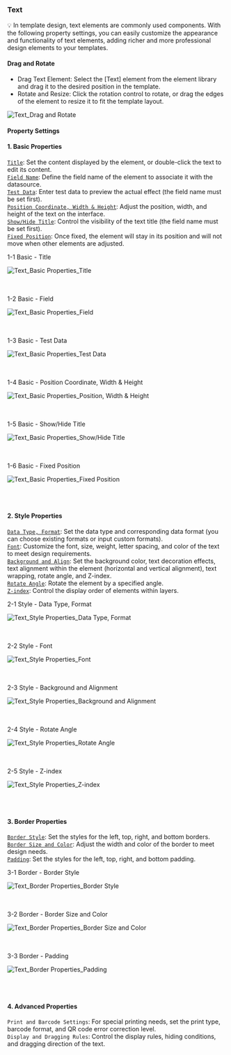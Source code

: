 <h5 id="start"></h5>

### Text

<aside>
💡 In template design, text elements are commonly used components. With the following property settings, you can easily customize the appearance and functionality of text elements, adding richer and more professional design elements to your templates.
</aside>

<h4 id="text-drag-rotate">
Drag and Rotate
</h4>

- Drag Text Element: Select the [Text] element from the element library and drag it to the desired position in the template.
- Rotate and Resize: Click the rotation control to rotate, or drag the edges of the element to resize it to fit the template layout.

![Text_Drag and Rotate](../_images/zh-cn/文本_拖拽与旋转.gif)

#### Property Settings

#### 1. Basic Properties
[`Title`](#text-title): Set the content displayed by the element, or double-click the text to edit its content.<br/>
[`Field Name`](#text-field): Define the field name of the element to associate it with the datasource.<br/>
[`Test Data`](#text-test-data): Enter test data to preview the actual effect (the field name must be set first).<br/>
[`Position Coordinate, Width & Height`](#text-position-width-height): Adjust the position, width, and height of the text on the interface.<br/>
[`Show/Hide Title`](#text-show-title): Control the visibility of the text title (the field name must be set first).<br/>
[`Fixed Position`](#text-position-width-height-fixed): Once fixed, the element will stay in its position and will not move when other elements are adjusted.<br/>

<div id="text-title">
<div style="display: flex;justify-content: left;"><span>1-1 Basic - Title</span></div>

![Text_Basic Properties_Title](../_images/zh-cn/文本_基础属性_标题.gif)
</div>
<br/><br/>

<div id="text-field">
<div style="display: flex;justify-content: left;"><span>1-2 Basic - Field</span></div>

![Text_Basic Properties_Field](../_images/zh-cn/文本_基础属性_字段名.gif)
</div>
<br/><br/>

<div id="text-test-data">
<div style="display: flex;justify-content: left;"><span>1-3 Basic - Test Data</span></div>

![Text_Basic Properties_Test Data](../_images/zh-cn/文本_基础属性_测试数据.gif)
</div>
<br/><br/>

<div id="text-position-width-height">
<div style="display: flex;justify-content: left;"><span>1-4 Basic - Position Coordinate, Width & Height</span></div>

![Text_Basic Properties_Position, Width & Height](../_images/zh-cn/文本_基础属性_位置坐标、宽高大小.gif)
</div>
<br/><br/>

<div id="text-show-title">
<div style="display: flex;justify-content: left;"><span>1-5 Basic - Show/Hide Title</span></div>

![Text_Basic Properties_Show/Hide Title](../_images/zh-cn/文本_基础属性_标题显示隐藏.gif)
</div>
<br/><br/>

<div id="text-position-width-height-fixed">
<div style="display: flex;justify-content: left;"><span>1-6 Basic - Fixed Position</span></div>

![Text_Basic Properties_Fixed Position](../_images/zh-cn/文本_基础属性_位置固定.gif)
</div>
<br/><br/>

#### 2. Style Properties

[`Data Type, Format`](#text-datatype): Set the data type and corresponding data format (you can choose existing formats or input custom formats).<br/>
[`Font`](#text-fonttype): Customize the font, size, weight, letter spacing, and color of the text to meet design requirements.<br/>
[`Background and Align`](#text-backgroundalign): Set the background color, text decoration effects, text alignment within the element (horizontal and vertical alignment), text wrapping, rotate angle, and Z-index.<br/>
[`Rotate Angle`](#text-rotationangle): Rotate the element by a specified angle.<br/>
[`Z-index`](#text-elementlevel): Control the display order of elements within layers.<br/>

<div id="text-datatype">
<div style="display: flex;justify-content: left;"><span>2-1 Style - Data Type, Format</span></div>

![Text_Style Properties_Data Type, Format](../_images/zh-cn/文本_样式属性_数据类型、格式.gif)
</div>
<br/><br/>

<div id="text-fonttype">
<div style="display: flex;justify-content: left;"><span>2-2 Style - Font</span></div>

![Text_Style Properties_Font](../_images/zh-cn/文本_样式属性_字体样式.gif)
</div>
<br/><br/>

<div id="text-backgroundalign">
<div style="display: flex;justify-content: left;"><span>2-3 Style - Background and Alignment</span></div>

![Text_Style Properties_Background and Alignment](../_images/zh-cn/文本_样式属性_背景与对齐.gif)
</div>
<br/><br/>

<div id="text-rotationangle">
<div style="display: flex;justify-content: left;"><span>2-4 Style - Rotate Angle</span></div>

![Text_Style Properties_Rotate Angle](../_images/zh-cn/文本_样式属性_旋转角度.gif)
</div>
<br/><br/>

<div id="text-elementlevel">
<div style="display: flex;justify-content: left;"><span>2-5 Style - Z-index</span></div>

![Text_Style Properties_Z-index](../_images/zh-cn/文本_样式属性_元素层级.gif)
</div>
<br/><br/>

#### 3. Border Properties
[`Border Style`](#text-bordertype): Set the styles for the left, top, right, and bottom borders.<br/>
[`Border Size and Color`](#text-bordercolor): Adjust the width and color of the border to meet design needs.<br/>
[`Padding`](#text-insidemargin): Set the styles for the left, top, right, and bottom padding.<br/>

<div id="text-bordertype">
<div style="display: flex;justify-content: left;"><span>3-1 Border - Border Style</span></div>

![Text_Border Properties_Border Style](../_images/zh-cn/文本_边框属性_边框样式.gif)
</div>
<br/><br/>

<div id="text-bordercolor">
<div style="display: flex;justify-content: left;"><span>3-2 Border - Border Size and Color</span></div>

![Text_Border Properties_Border Size and Color](../_images/zh-cn/文本_边框属性_边框大小与颜色.gif)
</div>
<br/><br/>

<div id="text-insidemargin">
<div style="display: flex;justify-content: left;"><span>3-3 Border - Padding</span></div>

![Text_Border Properties_Padding](../_images/zh-cn/文本_边框属性_内边距.gif)
</div>
<br/><br/>

#### 4. Advanced Properties

`Print and Barcode Settings`: For special printing needs, set the print type, barcode format, and QR code error correction level.<br/>
`Display and Dragging Rules`: Control the display rules, hiding conditions, and dragging direction of the text.<br/>